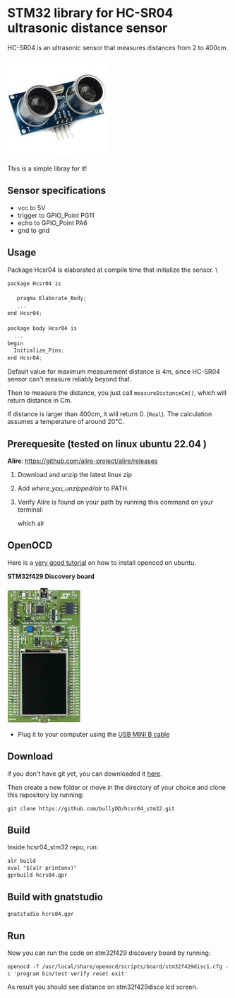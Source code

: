 # STM32 library for HC-SR04 ultrasonic distance sensor

HC-SR04 is an ultrasonic sensor that measures distances from 2 to 400cm.

![HC-SR04](/hcsr04.jpeg)

This is a simple libray for it!

## Sensor specifications

- vcc to 5V
- trigger to GPIO_Point PG11
- echo to GPIO_Point PA6
- gnd to gnd


## Usage
Package Hcsr04 is elaborated at compile time that initialize the sensor. \
```c
package Hcsr04 is

   pragma Elaborate_Body;
   ...
end Hcsr04;

package body Hcsr04 is
  ...
begin
  Initialize_Pins;
end Hcsr04;
```

Default value for maximum measurement distance is 4m, since HC-SR04 sensor can't measure reliably beyond that.

Then to measure the distance, you just call `measureDistanceCm()`, which will return distance in Cm.

If distance is larger than 400cm, it will return 0. (`Real`). The calculation assumes a temperature of around 20°C.


## Prerequesite (tested on linux ubuntu 22.04 )

**Alire**: <https://github.com/alire-project/alire/releases>

1. Download and unzip the latest linux zip
2. Add *where_you_unzipped/alr* to PATH.
3. Verify Alire is found on your path by running this command on your terminal:

    which alr

## OpenOCD

Here is a [very good tutorial](<https://youtu.be/-p26X8lTAvo>) on how to install openocd on ubuntu.


**STM32f429 Discovery board**\
\
![stm32f429disco](/stm32f429disco.jpeg)
* Plug it to your computer using the [USB MINI B cable](<https://fr.aliexpress.com/item/1005001942868270.html?algo_pvid=ca3f3071-36ed-4210-9a35-d2635ae72b56&algo_exp_id=ca3f3071-36ed-4210-9a35-d2635ae72b56-0&pdp_ext_f=%7B%22sku_id%22%3A%2212000018176126358%22%7D&pdp_npi=3%40dis%21XOF%211301.0%211042.0%21%21%21%21%21%402102172f16777957964894627d06fd%2112000018176126358%21sea%21SN%210&curPageLogUid=OkJbd81354FL>)


## Download 
if you don't have git yet, you can downloaded it [here](https://git-scm.com/downloads).

Then create a new folder or move in the directory of your choice and clone this repository by running:

    git clone https://github.com/bullyDD/hcsr04_stm32.git


## Build
Inside hcsr04_stm32 repo, run:

    alr build
    eval "$(alr printenv)"
    gprbuild hcrs04.gpr


## Build with gnatstudio
    gnatstudio hcrs04.gpr

## Run 
Now you can run the code on stm32f429 discovery board by running:

    openocd -f /usr/local/share/openocd/scripts/board/stm32f429disc1.cfg -c 'program bin/test verify reset exit' 
    
As result you should see distance on stm32f429disco lcd screen.




